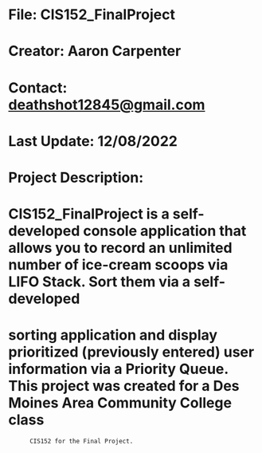 # File: CIS152_FinalProject
# Creator: Aaron Carpenter
# Contact: deathshot12845@gmail.com
# Last Update: 12/08/2022
# Project Description:
#    CIS152_FinalProject is a self-developed console application that allows you to record an unlimited number of ice-cream scoops via LIFO Stack. Sort them via a self-developed
#         sorting application and display prioritized (previously entered) user information via a Priority Queue. This project was created for a Des Moines Area Community College class
          CIS152 for the Final Project.
